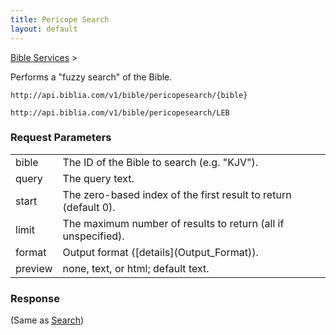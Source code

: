 ```yaml
---
title: Pericope Search
layout: default
---
```

[Bible Services](Bible_Services) >

Performs a "fuzzy search" of the Bible.

```
http://api.biblia.com/v1/bible/pericopesearch/{bible}

http://api.biblia.com/v1/bible/pericopesearch/LEB
```

### Request Parameters

<table>
<tr><td> bible </td><td> The ID of the Bible to search (e.g. "KJV"). </td></tr>
<tr><td> query </td><td> The query text. </td></tr>
<tr><td> start </td><td> The zero-based index of the first result to return (default 0). </td></tr>
<tr><td> limit </td><td> The maximum number of results to return (all if unspecified). </td></tr>
<tr><td> format </td><td> Output format ([details](Output_Format)). </td></tr>
<tr><td> preview </td><td> none, text, or html; default text. </td></tr>
</table>

### Response
(Same as [Search](Bible_Search))
